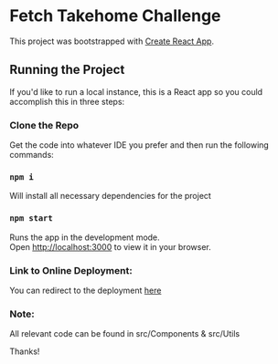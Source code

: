# Fetch Takehome Challenge

This project was bootstrapped with [Create React App](https://github.com/facebook/create-react-app).

## Running the Project

If you'd like to run a local instance, this is a React app so you could accomplish this in three steps:

### Clone the Repo
Get the code into whatever IDE you prefer and then run the following commands:

### `npm i`
Will install all necessary dependencies for the project

### `npm start`
Runs the app in the development mode.\
Open [http://localhost:3000](http://localhost:3000) to view it in your browser.

### Link to Online Deployment:
You can redirect to the deployment [here](https://fetch-takehome-exercise.web.app/)

### Note:
All relevant code can be found in src/Components & src/Utils

Thanks!